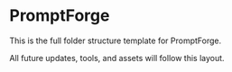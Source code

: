 # PromptForge

This is the full folder structure template for PromptForge.

All future updates, tools, and assets will follow this layout.
